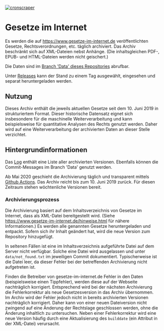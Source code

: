 [![cronscraper](https://github.com/legal-networks/gesetze-im-internet/workflows/cronscraper/badge.svg?event=schedule)](https://github.com/legal-networks/gesetze-im-internet/actions)

# Gesetze im Internet

Es werden die auf https://www.gesetze-im-internet.de veröffentlichten Gesetze, Rechtsverordnungen, etc. täglich archiviert. 
Das Archiv beschränkt sich auf XML-Dateien nebst Anhänge. (Die inhaltsgleichen PDF-, EPUB- und HTML-Dateien werden nicht geischert.)

Die Daten sind im [Branch 'Data' dieses Repositories](https://github.com/legal-networks/gesetze-im-internet/tree/data) 
abrufbar.

Unter [Releases](https://github.com/legal-networks/gesetze-im-internet/releases) 
kann der Stand zu einem Tag ausgewählt, eingesehen und separat heruntergeladen werden.


## Nutzung

Dieses Archiv enthält die jeweils aktuellen Gesetze seit dem 10. Juni 2019 in strukturiertem Format. 
Dieser historische Datensatz eignet sich insbesondere für die maschinelle Weiterverarbeitung 
und kann beispielsweise für quantitative Analysen des Rechts genutzt werden. 
Daher wird auf eine Weiterverarbeitung der archivierten Daten an dieser Stelle verzichtet.


## Hintergrundinformationen

Das [Log](https://github.com/legal-networks/gesetze-im-internet/blob/data/data/log.md) 
enthält eine Liste aller archivierten Versionen.
Ebenfalls können die Commit-Messages im Branch 'Data' genutzt werden.

Ab Mai 2020 geschieht die Archivierung täglich und transparent mittels 
[Github Actions](https://github.com/legal-networks/gesetze-im-internet/actions).
Das Archiv reicht bis zum 10. Juni 2019 zurück. Für diesen Zeitraum stehen wöchtenliche Versionen bereit.


### Archivierungsprozess

Die Archivierung basiert auf dem Inhaltsverzeichnis von Gesetze im Internet, dass als XML-Datei bereitgestellt wird. 
(Siehe https://www.gesetze-im-internet.de/hinweise.html für nähere Informationen.)
Es werden alle genannten Gesetze heruntergeladen und entpackt. Sofern sich ihr Inhalt geändert hat, 
wird die neue Version zum Repository hinzugefügt.

In seltenen Fällen ist eine im Inhaltsverzeichnis aufgeführte Datei auf dem Server nicht verfügbar. 
Solche eine Datei wird ausgelassen und unter `data/not_found.txt` im jeweiligen Commit dokumentiert. 
Typischerweise ist die Datei leer, da dieser Fehler bei der betreffenden Archivierung nicht aufgetreten ist.

Finden die Betreiber von gesetze-im-internet.de Fehler in den Daten (beispielsweise einen Tippfehler), 
werden diese auf der Webseite nachträglich korrigiert.
Entsprechend wird bei der nächsten Archivierung die Fehlerkorrektur als neue Gesetzesversion in das Archiv übernommen.
Im Archiv wird der Fehler jedoch nicht in bereits archivierten Versionen nachträglich korrigiert. 
Daher kann von einer neuen Dateiversion nicht zwingend auf eine Änderung der Rechtslage geschlossen werden,
ohne die Änderung inhaltlich zu untersuchen.
Neben einer Fehlerkorrektur wird eine neue Version häufig durch eine Aktualisierung des `builddate` 
(ein Attribut in der XML-Datei) verursacht.
